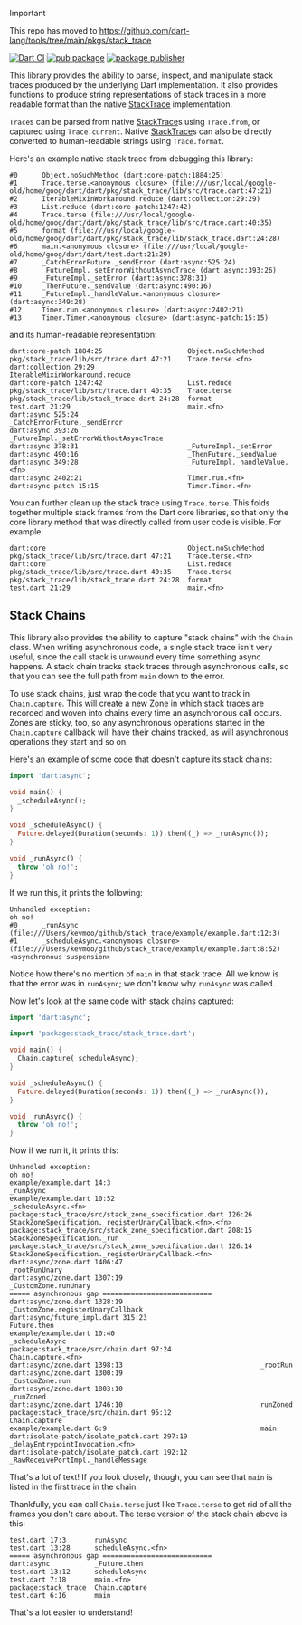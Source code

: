 > [!IMPORTANT]  
> This repo has moved to https://github.com/dart-lang/tools/tree/main/pkgs/stack_trace

[![Dart CI](https://github.com/dart-lang/stack_trace/actions/workflows/test-package.yml/badge.svg)](https://github.com/dart-lang/stack_trace/actions/workflows/test-package.yml)
[![pub package](https://img.shields.io/pub/v/stack_trace.svg)](https://pub.dev/packages/stack_trace)
[![package publisher](https://img.shields.io/pub/publisher/stack_trace.svg)](https://pub.dev/packages/stack_trace/publisher)

This library provides the ability to parse, inspect, and manipulate stack traces
produced by the underlying Dart implementation. It also provides functions to
produce string representations of stack traces in a more readable format than
the native [StackTrace] implementation.

`Trace`s can be parsed from native [StackTrace]s using `Trace.from`, or captured
using `Trace.current`. Native [StackTrace]s can also be directly converted to
human-readable strings using `Trace.format`.

[StackTrace]: https://api.dart.dev/stable/dart-core/StackTrace-class.html

Here's an example native stack trace from debugging this library:

    #0      Object.noSuchMethod (dart:core-patch:1884:25)
    #1      Trace.terse.<anonymous closure> (file:///usr/local/google-old/home/goog/dart/dart/pkg/stack_trace/lib/src/trace.dart:47:21)
    #2      IterableMixinWorkaround.reduce (dart:collection:29:29)
    #3      List.reduce (dart:core-patch:1247:42)
    #4      Trace.terse (file:///usr/local/google-old/home/goog/dart/dart/pkg/stack_trace/lib/src/trace.dart:40:35)
    #5      format (file:///usr/local/google-old/home/goog/dart/dart/pkg/stack_trace/lib/stack_trace.dart:24:28)
    #6      main.<anonymous closure> (file:///usr/local/google-old/home/goog/dart/dart/test.dart:21:29)
    #7      _CatchErrorFuture._sendError (dart:async:525:24)
    #8      _FutureImpl._setErrorWithoutAsyncTrace (dart:async:393:26)
    #9      _FutureImpl._setError (dart:async:378:31)
    #10     _ThenFuture._sendValue (dart:async:490:16)
    #11     _FutureImpl._handleValue.<anonymous closure> (dart:async:349:28)
    #12     Timer.run.<anonymous closure> (dart:async:2402:21)
    #13     Timer.Timer.<anonymous closure> (dart:async-patch:15:15)

and its human-readable representation:

    dart:core-patch 1884:25                     Object.noSuchMethod
    pkg/stack_trace/lib/src/trace.dart 47:21    Trace.terse.<fn>
    dart:collection 29:29                       IterableMixinWorkaround.reduce
    dart:core-patch 1247:42                     List.reduce
    pkg/stack_trace/lib/src/trace.dart 40:35    Trace.terse
    pkg/stack_trace/lib/stack_trace.dart 24:28  format
    test.dart 21:29                             main.<fn>
    dart:async 525:24                           _CatchErrorFuture._sendError
    dart:async 393:26                           _FutureImpl._setErrorWithoutAsyncTrace
    dart:async 378:31                           _FutureImpl._setError
    dart:async 490:16                           _ThenFuture._sendValue
    dart:async 349:28                           _FutureImpl._handleValue.<fn>
    dart:async 2402:21                          Timer.run.<fn>
    dart:async-patch 15:15                      Timer.Timer.<fn>

You can further clean up the stack trace using `Trace.terse`. This folds
together multiple stack frames from the Dart core libraries, so that only the
core library method that was directly called from user code is visible. For
example:

    dart:core                                   Object.noSuchMethod
    pkg/stack_trace/lib/src/trace.dart 47:21    Trace.terse.<fn>
    dart:core                                   List.reduce
    pkg/stack_trace/lib/src/trace.dart 40:35    Trace.terse
    pkg/stack_trace/lib/stack_trace.dart 24:28  format
    test.dart 21:29                             main.<fn>

## Stack Chains

This library also provides the ability to capture "stack chains" with the
`Chain` class. When writing asynchronous code, a single stack trace isn't very
useful, since the call stack is unwound every time something async happens. A
stack chain tracks stack traces through asynchronous calls, so that you can see
the full path from `main` down to the error.

To use stack chains, just wrap the code that you want to track in
`Chain.capture`. This will create a new [Zone][] in which stack traces are
recorded and woven into chains every time an asynchronous call occurs. Zones are
sticky, too, so any asynchronous operations started in the `Chain.capture`
callback will have their chains tracked, as will asynchronous operations they
start and so on.

Here's an example of some code that doesn't capture its stack chains:

```dart
import 'dart:async';

void main() {
  _scheduleAsync();
}

void _scheduleAsync() {
  Future.delayed(Duration(seconds: 1)).then((_) => _runAsync());
}

void _runAsync() {
  throw 'oh no!';
}
```

If we run this, it prints the following:

    Unhandled exception:
    oh no!
    #0      _runAsync (file:///Users/kevmoo/github/stack_trace/example/example.dart:12:3)
    #1      _scheduleAsync.<anonymous closure> (file:///Users/kevmoo/github/stack_trace/example/example.dart:8:52)
    <asynchronous suspension>

Notice how there's no mention of `main` in that stack trace. All we know is that
the error was in `runAsync`; we don't know why `runAsync` was called.

Now let's look at the same code with stack chains captured:

```dart
import 'dart:async';

import 'package:stack_trace/stack_trace.dart';

void main() {
  Chain.capture(_scheduleAsync);
}

void _scheduleAsync() {
  Future.delayed(Duration(seconds: 1)).then((_) => _runAsync());
}

void _runAsync() {
  throw 'oh no!';
}
```

Now if we run it, it prints this:

    Unhandled exception:
    oh no!
    example/example.dart 14:3                                     _runAsync
    example/example.dart 10:52                                    _scheduleAsync.<fn>
    package:stack_trace/src/stack_zone_specification.dart 126:26  StackZoneSpecification._registerUnaryCallback.<fn>.<fn>
    package:stack_trace/src/stack_zone_specification.dart 208:15  StackZoneSpecification._run
    package:stack_trace/src/stack_zone_specification.dart 126:14  StackZoneSpecification._registerUnaryCallback.<fn>
    dart:async/zone.dart 1406:47                                  _rootRunUnary
    dart:async/zone.dart 1307:19                                  _CustomZone.runUnary
    ===== asynchronous gap ===========================
    dart:async/zone.dart 1328:19                                  _CustomZone.registerUnaryCallback
    dart:async/future_impl.dart 315:23                            Future.then
    example/example.dart 10:40                                    _scheduleAsync
    package:stack_trace/src/chain.dart 97:24                      Chain.capture.<fn>
    dart:async/zone.dart 1398:13                                  _rootRun
    dart:async/zone.dart 1300:19                                  _CustomZone.run
    dart:async/zone.dart 1803:10                                  _runZoned
    dart:async/zone.dart 1746:10                                  runZoned
    package:stack_trace/src/chain.dart 95:12                      Chain.capture
    example/example.dart 6:9                                      main
    dart:isolate-patch/isolate_patch.dart 297:19                  _delayEntrypointInvocation.<fn>
    dart:isolate-patch/isolate_patch.dart 192:12                  _RawReceivePortImpl._handleMessage

That's a lot of text! If you look closely, though, you can see that `main` is
listed in the first trace in the chain.

Thankfully, you can call `Chain.terse` just like `Trace.terse` to get rid of all
the frames you don't care about. The terse version of the stack chain above is
this:

    test.dart 17:3       runAsync
    test.dart 13:28      scheduleAsync.<fn>
    ===== asynchronous gap ===========================
    dart:async           _Future.then
    test.dart 13:12      scheduleAsync
    test.dart 7:18       main.<fn>
    package:stack_trace  Chain.capture
    test.dart 6:16       main

That's a lot easier to understand!

[Zone]: https://api.dart.dev/stable/dart-async/Zone-class.html
